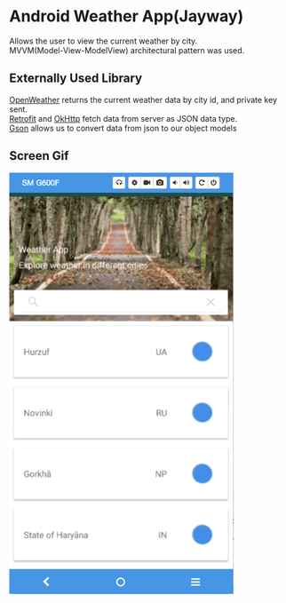 <h1>Android Weather App(Jayway)</h1>

Allows the user to view the current weather by city. </br>
MVVM(Model-View-ModelView) architectural pattern was used.

<h2>Externally Used Library</h2>
<a href = "https://openweathermap.org/">OpenWeather</A> returns the current weather data by city id, and private key sent.</br>
<a href = "https://square.github.io/retrofit/">Retrofit</a> and <a href = "https://square.github.io/okhttp/">OkHttp</a> fetch data from server as JSON data type.</br>
<a href = "https://github.com/google/gson">Gson</a> allows us to convert data from json to our object models </br>

<h2>Screen Gif</h2>

![alt text](screen.gif)
